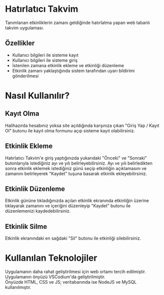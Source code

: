 # Hatırlatıcı Takvim
Tanımlanan etkinliklerin zamanı geldiğinde hatırlatma yapan web tabanlı takvim uygulaması.

## Özellikler
- Kullanıcı bilgileri ile sisteme kayıt 
- Kullanıcı bilgileri ile sisteme giriş
- İstenilen zamana etkinlik ekleme ve etkinliği düzenleme
- Etkinlik zamanı yaklaştığında sistem tarafından uyarı bildirimi gönderilmesi

# Nasıl Kullanılır?

## Kayıt Olma
Halihazırda hesabınız yoksa site açıldığında karşınıza çıkan "Giriş Yap / Kayıt Ol" butonu ile kayıt olma formunu açıp sisteme kayıt olabilirsiniz. 

## Etkinlik Ekleme
Hatırlatıcı Takvim'e giriş yaptığınızda yukarıdaki "Önceki" ve "Sonraki" butonlarıyla istediğiniz ayı ve yılı belirleyebilirsiniz. 
Ayı ve yılı belirledikten sonra etkinlik eklemek istediğiniz günü seçip etkinliğin açıklamasını ve zamanını belirleyerek "Kaydet" tuşuna basarak etkinlik ekleyebilirsiniz.

## Etkinlik Düzenleme
Etkinlik gününe tıkladığınızda açılan etkinlik ekranında etkinliğin üzerine tıklayarak zamanını ve içeriğini düzenleyip "Kaydet" butonu ile düzenlemenizi kaydedebilirsiniz.

## Etkinlik Silme
Etkinlik ekranındaki en sağdaki "Sil" butonu ile etkinliği silebilirsiniz.

# Kullanılan Teknolojiler
Uygulamanın daha rahat geliştirilmesi için web ortamı tercih edilmiştir. Uygulamanın önyüzü VSCodium'da geliştirilmiştir.
<br>Önyüzde HTML, CSS ve JS; veritabanında ise NodeJS ve MySQL kullanılmıştır. 

